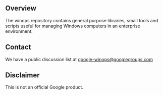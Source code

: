 ## Overview

The winops repository contains general purpose libraries, small tools and
scripts useful for managing Windows computers in an enterprise environment.

## Contact

We have a public discussion list at
[google-winops@googlegroups.com](https://groups.google.com/forum/#!forum/google-winops)

## Disclaimer

This is not an official Google product.
